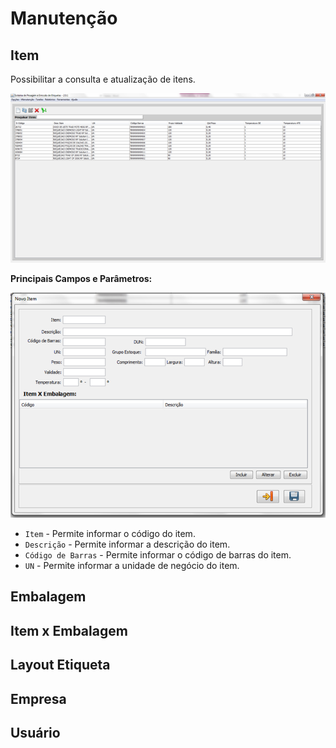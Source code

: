 # Manutenção

## Item

Possibilitar a consulta e atualização de itens.

![](./img/manutencao/Imagem1.png "Cadastro usuário")

**Principais Campos e Parâmetros:**

![](./img/manutencao/Imagem2.png "Cadastro usuário")

- `Item` - Permite informar o código do item.
- `Descrição` - Permite informar a descrição do item.
- `Código de Barras` - Permite informar o código de barras do item.
- `UN` - Permite informar a unidade de negócio do item.

## Embalagem

## Item x Embalagem

## Layout Etiqueta

## Empresa

## Usuário